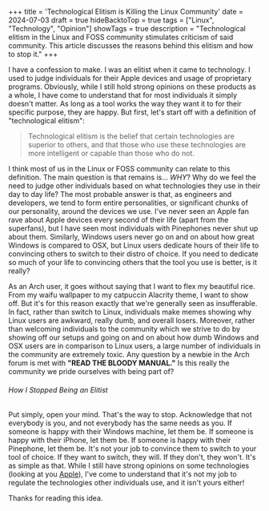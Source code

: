 +++
title = 'Technological Elitism is Killing the Linux Community'
date = 2024-07-03
draft = true
hideBacktoTop = true
tags = ["Linux", "Technology", "Opinion"]
showTags = true
description = "Technological elitism in the Linux and FOSS community stimulates criticism of said community. This article discusses the reasons behind this elitism and how to stop it."
+++

I have a confession to make. I was an elitist when it came to technology. I used to judge individuals for their Apple devices and usage of proprietary programs. Obviously,
while I still hold strong opinions on these products as a whole, I have come to understand that for most individuals it simply doesn't matter. As long as a tool works the way
they want it to for their specific purpose, they are happy. But first, let's start off with a definition of "technological elitism":

>Technological elitism is the belief that certain technologies are superior to others, and that those who use these technologies are more intelligent or capable than those who do not.

I think most of us in the Linux or FOSS community can relate to this definition. The main question is that remains is... *WHY*?
Why do we feel the need to judge other individuals based on what technologies they use in their day to day life? The most probable answer
is that, as engineers and developers, we tend to form entire personalities, or significant chunks of our personality, around the devices we use.
I've never seen an Apple fan rave about Apple devices every second of their life (apart from the superfans), but I have seen most individuals with
Pinephones never shut up about them. Similarly, Windows users never go on and on about how great Windows is compared to OSX, but Linux users
dedicate hours of their life to convincing others to switch to their distro of choice. If you need to dedicate so much of your life to convincing others
that the tool you use is better, is it really?

As an Arch user, it goes without saying that I want to flex my beautiful rice. From my waifu wallpaper to my catpuccin Alacrity theme, I want to show off.
But it's for this reason exactly that we're generally seen as insufferable. In fact, rather than switch to Linux, individuals make memes showing why Linux users
are awkward, really dumb, and overall losers. Moreover, rather than welcoming individuals to the community which we strive to do by showing off our setups
and going on and on about how dumb Windows and OSX users are in comparison to Linux users, a large number of individuals in the community are extremely toxic.
Any question by a newbie in the Arch forum is met with **"READ THE BLOODY MANUAL."** Is this really the community we pride ourselves with being part of?

###### How I Stopped Being an Elitist
Put simply, open your mind. That's the way to stop. Acknowledge that not everybody is you, and not everybody has the same needs as you. If someone is happy with
their Windows machine, let them be. If someone is happy with their iPhone, let them be. If someone is happy with their Pinephone, let them be. It's not your job to
convince them to switch to your tool of choice. If they want to switch, they will. If they don't, they won't. It's as simple as that. While I still have strong opinions
on some technologies (looking at you [Apple](https://en.wikipedia.org/wiki/Litigation_involving_Apple_Inc.#Consumer_class_actions)), I've come to understand that it's not 
my job to regulate the technologies other individuals use, and it isn't yours either!

Thanks for reading this idea.

